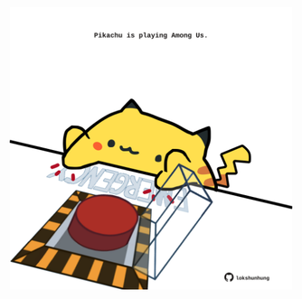 <!-- built at 22/11/2021, 15:02:07 UTC -->
<p align="center">
  <img width="500" height="500" src="./ReadmeImage.svg">
</p>
